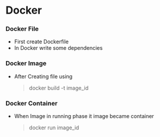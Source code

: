 # Docker
### Docker File
+ First create Dockerfile 
+ In Docker write some dependencies
### Docker Image
+ After Creating file using
  > docker build -t image_id
### Docker Container
+ When Image in running phase it image became container
  > docker run image_id
